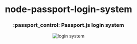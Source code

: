 <h1 align="center">node-passport-login-system</h1>
<h3 align="center">:passport_control: Passport.js login system</h3>

<div align="center">
  <img src="https://res.cloudinary.com/domires/image/upload/v1592606955/demos/001_vc08b9.gif" alt="login system"/>
</div>
